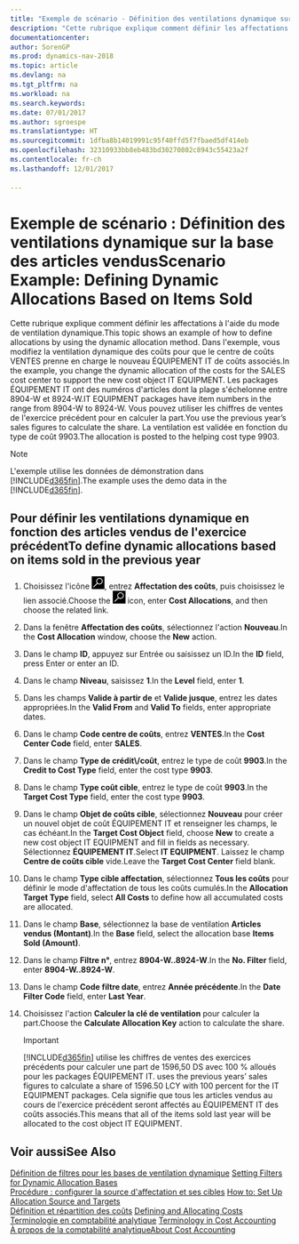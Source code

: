 ```yaml
---
title: "Exemple de scénario - Définition des ventilations dynamique sur la base des articles vendus"
description: "Cette rubrique explique comment définir les affectations à l'aide du mode de ventilation dynamique. Dans l'exemple, vous modifiez la ventilation dynamique des coûts pour que le centre de coûts VENTES prenne en charge le nouveau ÉQUIPEMENT IT de coûts associés. Les packages ÉQUIPEMENT IT ont des numéros d'articles dont la plage s'échelonne entre 8904-W et 8924-W. Vous pouvez utiliser les chiffres de ventes de l'exercice précédent pour en calculer la part. La ventilation est validée en fonction du type de coût 9903."
documentationcenter: 
author: SorenGP
ms.prod: dynamics-nav-2018
ms.topic: article
ms.devlang: na
ms.tgt_pltfrm: na
ms.workload: na
ms.search.keywords: 
ms.date: 07/01/2017
ms.author: sgroespe
ms.translationtype: HT
ms.sourcegitcommit: 1dfba8b14019991c95f40ffd5f7fbaed5df414eb
ms.openlocfilehash: 32310933bb8eb483bd30270802c8943c55423a2f
ms.contentlocale: fr-ch
ms.lasthandoff: 12/01/2017

---
```

# <a name="scenario-example-defining-dynamic-allocations-based-on-items-sold"></a><span data-ttu-id="f3c00-107">Exemple de scénario : Définition des ventilations dynamique sur la base des articles vendus</span><span class="sxs-lookup"><span data-stu-id="f3c00-107">Scenario Example: Defining Dynamic Allocations Based on Items Sold</span></span>
<span data-ttu-id="f3c00-108">Cette rubrique explique comment définir les affectations à l'aide du mode de ventilation dynamique.</span><span class="sxs-lookup"><span data-stu-id="f3c00-108">This topic shows an example of how to define allocations by using the dynamic allocation method.</span></span> <span data-ttu-id="f3c00-109">Dans l'exemple, vous modifiez la ventilation dynamique des coûts pour que le centre de coûts VENTES prenne en charge le nouveau ÉQUIPEMENT IT de coûts associés.</span><span class="sxs-lookup"><span data-stu-id="f3c00-109">In the example, you change the dynamic allocation of the costs for the SALES cost center to support the new cost object IT EQUIPMENT.</span></span> <span data-ttu-id="f3c00-110">Les packages ÉQUIPEMENT IT ont des numéros d'articles dont la plage s'échelonne entre 8904-W et 8924-W.</span><span class="sxs-lookup"><span data-stu-id="f3c00-110">IT EQUIPMENT packages have item numbers in the range from 8904-W to 8924-W.</span></span> <span data-ttu-id="f3c00-111">Vous pouvez utiliser les chiffres de ventes de l'exercice précédent pour en calculer la part.</span><span class="sxs-lookup"><span data-stu-id="f3c00-111">You use the previous year’s sales figures to calculate the share.</span></span> <span data-ttu-id="f3c00-112">La ventilation est validée en fonction du type de coût 9903.</span><span class="sxs-lookup"><span data-stu-id="f3c00-112">The allocation is posted to the helping cost type 9903.</span></span>  

> [!NOTE]  
>  <span data-ttu-id="f3c00-113">L'exemple utilise les données de démonstration dans [!INCLUDE[d365fin](includes/d365fin_md.md)].</span><span class="sxs-lookup"><span data-stu-id="f3c00-113">The example uses the demo data in the [!INCLUDE[d365fin](includes/d365fin_md.md)].</span></span>  

## <a name="to-define-dynamic-allocations-based-on-items-sold-in-the-previous-year"></a><span data-ttu-id="f3c00-114">Pour définir les ventilations dynamique en fonction des articles vendus de l'exercice précédent</span><span class="sxs-lookup"><span data-stu-id="f3c00-114">To define dynamic allocations based on items sold in the previous year</span></span>  

1.  <span data-ttu-id="f3c00-115">Choisissez l'icône ![Page ou état pour la recherche](media/ui-search/search_small.png "icône Page ou état pour la recherche"), entrez **Affectation des coûts**, puis choisissez le lien associé.</span><span class="sxs-lookup"><span data-stu-id="f3c00-115">Choose the ![Search for Page or Report](media/ui-search/search_small.png "Search for Page or Report icon") icon, enter **Cost Allocations**, and then choose the related link.</span></span>  
2.  <span data-ttu-id="f3c00-116">Dans la fenêtre **Affectation des coûts**, sélectionnez l'action **Nouveau**.</span><span class="sxs-lookup"><span data-stu-id="f3c00-116">In the **Cost Allocation** window, choose the **New** action.</span></span>  
3.  <span data-ttu-id="f3c00-117">Dans le champ **ID**, appuyez sur Entrée ou saisissez un ID.</span><span class="sxs-lookup"><span data-stu-id="f3c00-117">In the **ID** field, press Enter or enter an ID.</span></span>  
4.  <span data-ttu-id="f3c00-118">Dans le champ **Niveau**, saisissez **1**.</span><span class="sxs-lookup"><span data-stu-id="f3c00-118">In the **Level** field, enter **1**.</span></span>  
5.  <span data-ttu-id="f3c00-119">Dans les champs **Valide à partir de** et **Valide jusque**, entrez les dates appropriées.</span><span class="sxs-lookup"><span data-stu-id="f3c00-119">In the **Valid From** and **Valid To** fields, enter appropriate dates.</span></span>  
6.  <span data-ttu-id="f3c00-120">Dans le champ **Code centre de coûts**, entrez **VENTES**.</span><span class="sxs-lookup"><span data-stu-id="f3c00-120">In the **Cost Center Code** field, enter **SALES**.</span></span>  
7.  <span data-ttu-id="f3c00-121">Dans le champ **Type de crédit\\\/coût**, entrez le type de coût **9903**.</span><span class="sxs-lookup"><span data-stu-id="f3c00-121">In the **Credit to Cost Type** field, enter the cost type **9903**.</span></span>  
8.  <span data-ttu-id="f3c00-122">Dans le champ **Type coût cible**, entrez le type de coût **9903**.</span><span class="sxs-lookup"><span data-stu-id="f3c00-122">In the **Target Cost Type** field, enter the cost type **9903**.</span></span>  
9. <span data-ttu-id="f3c00-123">Dans le champ **Objet de coûts cible**, sélectionnez **Nouveau** pour créer un nouvel objet de coût ÉQUIPEMENT IT et renseigner les champs, le cas échéant.</span><span class="sxs-lookup"><span data-stu-id="f3c00-123">In the **Target Cost Object** field, choose **New** to create a new cost object IT EQUIPMENT and fill in fields as necessary.</span></span> <span data-ttu-id="f3c00-124">Sélectionnez **ÉQUIPEMENT IT**.</span><span class="sxs-lookup"><span data-stu-id="f3c00-124">Select **IT EQUIPMENT**.</span></span> <span data-ttu-id="f3c00-125">Laissez le champ **Centre de coûts cible** vide.</span><span class="sxs-lookup"><span data-stu-id="f3c00-125">Leave the **Target Cost Center** field blank.</span></span>  
10. <span data-ttu-id="f3c00-126">Dans le champ **Type cible affectation**, sélectionnez **Tous les coûts** pour définir le mode d'affectation de tous les coûts cumulés.</span><span class="sxs-lookup"><span data-stu-id="f3c00-126">In the **Allocation Target Type** field, select **All Costs** to define how all accumulated costs are allocated.</span></span>  
11. <span data-ttu-id="f3c00-127">Dans le champ **Base**, sélectionnez la base de ventilation **Articles vendus (Montant)**.</span><span class="sxs-lookup"><span data-stu-id="f3c00-127">In the **Base** field, select the allocation base **Items Sold (Amount)**.</span></span>  
12. <span data-ttu-id="f3c00-128">Dans le champ **Filtre n°**, entrez **8904-W..8924-W**.</span><span class="sxs-lookup"><span data-stu-id="f3c00-128">In the **No. Filter** field, enter **8904-W..8924-W**.</span></span>  
13. <span data-ttu-id="f3c00-129">Dans le champ **Code filtre date**, entrez **Année précédente**.</span><span class="sxs-lookup"><span data-stu-id="f3c00-129">In the **Date Filter Code** field, enter **Last Year**.</span></span>  
14. <span data-ttu-id="f3c00-130">Choisissez l'action **Calculer la clé de ventilation** pour calculer la part.</span><span class="sxs-lookup"><span data-stu-id="f3c00-130">Choose the **Calculate Allocation Key** action to calculate the share.</span></span>  

    > [!IMPORTANT]  
    >  [!INCLUDE[d365fin](includes/d365fin_md.md)]<span data-ttu-id="f3c00-131"> utilise les chiffres de ventes des exercices précédents pour calculer une part de 1596,50 DS avec 100 % alloués pour les packages ÉQUIPEMENT IT.</span><span class="sxs-lookup"><span data-stu-id="f3c00-131"> uses the previous years’ sales figures to calculate a share of 1596.50 LCY with 100 percent for the IT EQUIPMENT packages.</span></span> <span data-ttu-id="f3c00-132">Cela signifie que tous les articles vendus au cours de l'exercice précédent seront affectés au ÉQUIPEMENT IT des coûts associés.</span><span class="sxs-lookup"><span data-stu-id="f3c00-132">This means that all of the items sold last year will be allocated to the cost object IT EQUIPMENT.</span></span>  

## <a name="see-also"></a><span data-ttu-id="f3c00-133">Voir aussi</span><span class="sxs-lookup"><span data-stu-id="f3c00-133">See Also</span></span>  
 <span data-ttu-id="f3c00-134">[Définition de filtres pour les bases de ventilation dynamique](finance-setting-filters-for-dynamic-allocation-bases.md) </span><span class="sxs-lookup"><span data-stu-id="f3c00-134">[Setting Filters for Dynamic Allocation Bases](finance-setting-filters-for-dynamic-allocation-bases.md) </span></span>  
 <span data-ttu-id="f3c00-135">[Procédure : configurer la source d'affectation et ses cibles](finance-how-to-set-up-allocation-source-and-targets.md) </span><span class="sxs-lookup"><span data-stu-id="f3c00-135">[How to: Set Up Allocation Source and Targets](finance-how-to-set-up-allocation-source-and-targets.md) </span></span>  
 <span data-ttu-id="f3c00-136">[Définition et répartition des coûts](finance-define-and-allocate-costs.md) </span><span class="sxs-lookup"><span data-stu-id="f3c00-136">[Defining and Allocating Costs](finance-define-and-allocate-costs.md) </span></span>  
 <span data-ttu-id="f3c00-137">[Terminologie en comptabilité analytique](finance-terminology-in-cost-accounting.md) </span><span class="sxs-lookup"><span data-stu-id="f3c00-137">[Terminology in Cost Accounting](finance-terminology-in-cost-accounting.md) </span></span>  
 [<span data-ttu-id="f3c00-138">À propos de la comptabilité analytique</span><span class="sxs-lookup"><span data-stu-id="f3c00-138">About Cost Accounting</span></span>](finance-about-cost-accounting.md)

